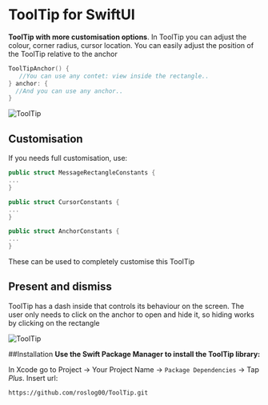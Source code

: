 # ToolTip for SwiftUI

**ToolTip with more customisation options**. In ToolTip you can adjust the colour, corner radius, cursor location. You can easily adjust the position of the ToolTip relative to the anchor

```swift
ToolTipAnchor() {
   //You can use any contet: view inside the rectangle..
} anchor: {
  //And you can use any anchor..
}
```

![ToolTip](https://i.postimg.cc/BnNzvCBx/Simulator-Screenshot-i-Phone-15-Pro-2024-06-08-at-17-31-18.png)


## Customisation
If you needs full сustomisation, use: 

```swift
public struct MessageRectangleConstants {
...
}

public struct CursorConstants {
...
}

public struct AnchorConstants {
...
}
```

These can be used to completely customise this ToolTip

## Present and dismiss
ToolTip has a dash inside that controls its behaviour on the screen. The user only needs to click on the anchor to open and hide it, so hiding works by clicking on the rectangle

![ToolTip](https://i.postimg.cc/bJwFbSLK/i-Phone-15-Pro-Screen-Recording.gif)

##Installation
**Use the Swift Package Manager to install the ToolTip library:**

In Xcode go to Project -> Your Project Name -> `Package Dependencies` -> Tap _Plus_. Insert url:

```
https://github.com/roslog00/ToolTip.git
```

